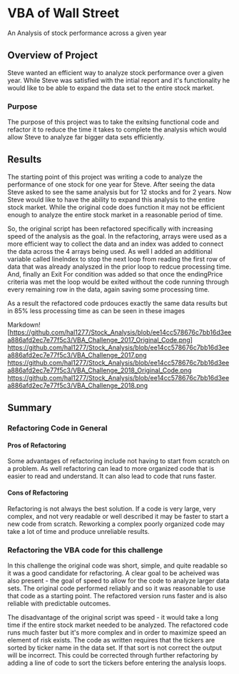 # VBA of Wall Street

An Analysis of stock performance across a given year

## Overview of Project

Steve wanted an efficient way to analyze stock performance over a given year.  While Steve was satisfied with the intial report and it's functionality he would like to be able to expand the data set to the entire stock market.  

### Purpose

The purpose of this project was to take the exitsing functional code and refactor it to reduce the time it takes to complete the analysis which would allow Steve to analyze far bigger data sets efficiently. 

## Results

The starting point of this project was writing a code to analyze the performance of one stock for one year for Steve.  After seeing the data Steve asked to see the same analysis but for 12 stocks and for 2 years.  Now Steve would like to have the ability to expand this analysis to the entire stock market.  While the original code does function it may not be efficient enough to analyze the entire stock market in a reasonable period of time.  

So, the original script has been refactored specifically with increasing speed of the analysis as the goal.  In the refactoring, arrays were used as a more efficient way to collect the data and an index was added to connect the data across the 4 arrays being used.  As well I added an additional variable called lineIndex to stop the next loop from reading the first row of data that was already analyszed in the prior loop to redcue processing time.  And, finally an Exit For condition was added so that once the endingPrice criteria was met the loop would be exited without the code running through every remaining row in the data, again saving some processing time.  

As a result the refactored code prdouces exactly the same data results but in 85% less processing time as can be seen in these images 

Markdown![https://github.com/hal1277/Stock_Analysis/blob/ee14cc578676c7bb16d3eea886afd2ec7e77f5c3/VBA_Challenge_2017_Original_Code.png]
https://github.com/hal1277/Stock_Analysis/blob/ee14cc578676c7bb16d3eea886afd2ec7e77f5c3/VBA_Challenge_2017.png
https://github.com/hal1277/Stock_Analysis/blob/ee14cc578676c7bb16d3eea886afd2ec7e77f5c3/VBA_Challenge_2018_Original_Code.png
https://github.com/hal1277/Stock_Analysis/blob/ee14cc578676c7bb16d3eea886afd2ec7e77f5c3/VBA_Challenge_2018.png

## Summary

### Refactoring Code in General

#### Pros of Refactoring

Some advantages of refactoring include not having to start from scratch on a problem.  As well refactoring can lead to more organized code that is easier to read and understand.  It can also lead to code that runs faster.  

#### Cons of Refactoring

Refactoring is not always the best solution.  If a code is very large, very complex, and not very readable or well described it may be faster to start a new code from scratch.  Reworking a complex poorly organized code may take a lot of time and produce unreliable results.  

### Refactoring the VBA code for this challenge

In this challenge the original code was short, simple, and quite readable so it was a good candidate for refactoring.  A clear goal to be acheived was also present - the goal of speed to allow for the code to analyze larger data sets.  The original code performed reliably and so it was reasonable to use that code as a starting point.  The refactored version runs faster and is also reliable with predictable outcomes.  

The disadvantage of the original script was speed - it would take a long time if the entire stock market needed to be analyzed.  The refactored code runs much faster but it's more complex and in order to maximize speed an element of risk exists.  The code as written requires that the tickers are sorted by ticker name in the data set.  If that sort is not correct the output will be incorrect.  This could be corrected through further refactoring by adding a line of code to sort the tickers before entering the analysis loops.  
